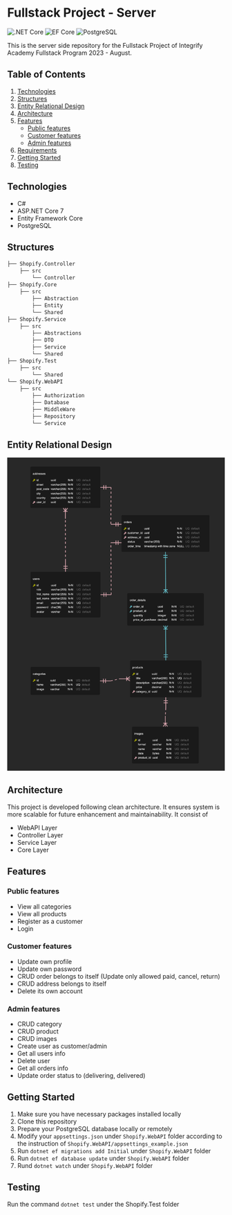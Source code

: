 # Fullstack Project - Server

![.NET Core](https://img.shields.io/badge/.NET%20Core-v.7-purple)
![EF Core](https://img.shields.io/badge/EF%20Core-v.7-cyan)
![PostgreSQL](https://img.shields.io/badge/PostgreSQL-v.14-drakblue)

This is the server side repository for the Fullstack Project of Integrify Academy Fullstack Program 2023 - August.

## Table of Contents

1. [Technologies](#Technologies)
2. [Structures](#structures)
3. [Entity Relational Design](#entity-relational-design)
4. [Architecture](#architecture)
5. [Features](#features)
   - [Public features](#public-features)
   - [Customer features](#customer-features)
   - [Admin features](#admin-features)
6. [Requirements](#requirements)
7. [Getting Started](#getting-started)
8. [Testing](#testing)

## Technologies

- C#
- ASP.NET Core 7
- Entity Framework Core
- PostgreSQL

## Structures

```
├── Shopify.Controller
    ├── src
        └── Controller
├── Shopify.Core
    ├── src
        ├── Abstraction
        ├── Entity
        └── Shared
├── Shopify.Service
    ├── src
        ├── Abstractions
        ├── DTO
        ├── Service
        └── Shared
├── Shopify.Test
    ├── src
        └── Shared
└── Shopify.WebAPI
    ├── src
        ├── Authorization
        ├── Database
        ├── MiddleWare
        ├── Repository
        └── Service
```

## Entity Relational Design

![ERD](./ERD.png)

## Architecture

This project is developed following clean architecture. It ensures system is more scalable for future enhancement and maintainability. It consist of

- WebAPI Layer
- Controller Layer
- Service Layer
- Core Layer

## Features

### Public features

- View all categories
- View all products
- Register as a customer
- Login

### Customer features

- Update own profile
- Update own password
- CRUD order belongs to itself (Update only allowed paid, cancel, return)
- CRUD address belongs to itself
- Delete its own account

### Admin features

- CRUD category
- CRUD product
- CRUD images
- Create user as customer/admin
- Get all users info
- Delete user
- Get all orders info
- Update order status to (delivering, delivered)

## Getting Started

1. Make sure you have necessary packages installed locally
2. Clone this repository
3. Prepare your PostgreSQL database locally or remotely
4. Modify your `appsettings.json` under `Shopify.WebAPI` folder according to the instruction of `Shopify.WebAPI/appsettings_example.json`
5. Run `dotnet ef migrations add Initial` under `Shopify.WebAPI` folder
6. Run `dotnet ef database update` under `Shopify.WebAPI` folder
7. Rund `dotnet watch` under `Shopify.WebAPI` folder

## Testing

Run the command `dotnet test` under the Shopify.Test folder
